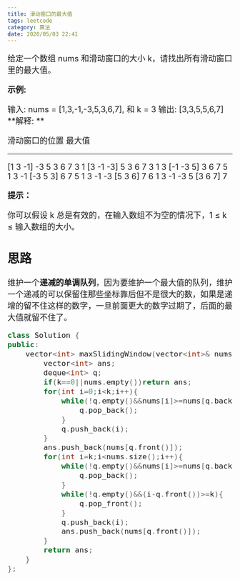 ```yaml
---
title: 滑动窗口的最大值
tags: leetcode
category: 算法
date: 2020/05/03 22:41
---
```


<font size=4>

给定一个数组 nums 和滑动窗口的大小 k，请找出所有滑动窗口里的最大值。

**示例:**

输入: nums = [1,3,-1,-3,5,3,6,7], 和 k = 3
输出: [3,3,5,5,6,7] 
**解释: **

  滑动窗口的位置                最大值
---------------               -----
[1  3  -1] -3  5  3  6  7       3
 1 [3  -1  -3] 5  3  6  7       3
 1  3 [-1  -3  5] 3  6  7       5
 1  3  -1 [-3  5  3] 6  7       5
 1  3  -1  -3 [5  3  6] 7       6
 1  3  -1  -3  5 [3  6  7]      7

**提示：**

你可以假设 k 总是有效的，在输入数组不为空的情况下，1 ≤ k ≤ 输入数组的大小。

## 思路

维护一个**递减的单调队列**，因为要维护一个最大值的队列，维护一个递减的可以保留住那些坐标靠后但不是很大的数，如果是递增的留不住这样的数字，一旦前面更大的数字过期了，后面的最大值就留不住了。

```c++
class Solution {
public:
    vector<int> maxSlidingWindow(vector<int>& nums, int k) {
        vector<int> ans;
        deque<int> q;
        if(k==0||nums.empty())return ans;
        for(int i=0;i<k;i++){
            while(!q.empty()&&nums[i]>=nums[q.back()]){
                q.pop_back();
            }
            q.push_back(i);
        }
        ans.push_back(nums[q.front()]);
        for(int i=k;i<nums.size();i++){
            while(!q.empty()&&nums[i]>=nums[q.back()]){
                q.pop_back();
            }
            while(!q.empty()&&(i-q.front())>=k){
                q.pop_front();
            }
            q.push_back(i);
            ans.push_back(nums[q.front()]);
        }
        return ans;
    }
};
```

